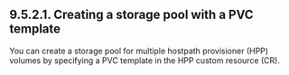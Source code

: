 ## 9.5.2.1. Creating a storage pool with a PVC template

You can create a storage pool for multiple hostpath provisioner (HPP) volumes by specifying a PVC template in the HPP custom resource (CR).

<!-- image -->

